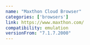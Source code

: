 ```yaml
---
name: "Maxthon Cloud Browser"
categories: ['browsers']
link: https://www.maxthon.com/
compatibility: emulation
versionFrom: "7.1.7.2000"
---
```


